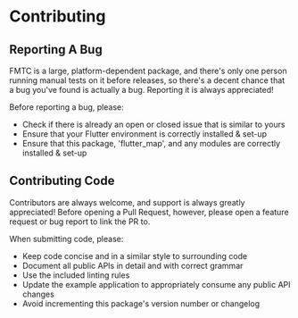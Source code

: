 # Contributing

## Reporting A Bug

FMTC is a large, platform-dependent package, and there's only one person running manual tests on it before releases, so there's a decent chance that a bug you've found is actually a bug. Reporting it is always appreciated!

Before reporting a bug, please:

* Check if there is already an open or closed issue that is similar to yours
* Ensure that your Flutter environment is correctly installed & set-up
* Ensure that this package, 'flutter_map', and any modules are correctly installed & set-up

## Contributing Code

Contributors are always welcome, and support is always greatly appreciated! Before opening a Pull Request, however, please open a feature request or bug report to link the PR to.

When submitting code, please:

* Keep code concise and in a similar style to surrounding code
* Document all public APIs in detail and with correct grammar
* Use the included linting rules
* Update the example application to appropriately consume any public API changes
* Avoid incrementing this package's version number or changelog